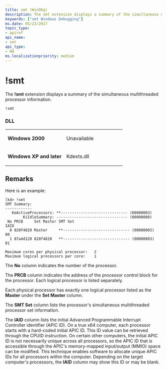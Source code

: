 ```yaml
---
title: smt (WinDbg)
description: The smt extension displays a summary of the simultaneous multithreaded processor information.
keywords: ["smt Windows Debugging"]
ms.date: 05/23/2017
topic_type:
- apiref
api_name:
- smt
api_type:
- NA
ms.localizationpriority: medium
---
```


# !smt


The **!smt** extension displays a summary of the simultaneous multithreaded processor information.

```dbgcmd
!smt
```

### <span id="DLL"></span><span id="dll"></span>DLL

<table>
<colgroup>
<col width="50%" />
<col width="50%" />
</colgroup>
<tbody>
<tr class="odd">
<td align="left"><p><strong>Windows 2000</strong></p></td>
<td align="left"><p>Unavailable</p></td>
</tr>
<tr class="even">
<td align="left"><p><strong>Windows XP and later</strong></p></td>
<td align="left"><p>Kdexts.dll</p></td>
</tr>
</tbody>
</table>

 

## Remarks

Here is an example:

```dbgcmd
lkd> !smt 
SMT Summary:
------------
   KeActiveProcessors: **------------------------------ (00000003)
        KiIdleSummary: -------------------------------- (00000000)
 No PRCB     Set Master SMT Set                                     IAID
  0 820f4820 Master     **------------------------------ (00000003)  00
  1 87a4d120 820f4820   **------------------------------ (00000003)  01

Maximum cores per physical processor:   2
Maximum logical processors per core:    1
```

The **No** column indicates the number of the processor.

The **PRCB** column indicates the address of the processor control block for the processor. Each logical processor is listed separately.

Each physical processor has exactly one logical processor listed as the **Master** under the **Set Master** column.

The **SMT Set** column lists the processor's simultaneous multithreaded processor set information.

The **IAID** column lists the initial Advanced Programmable Interrupt Controller identifier (APIC ID). On a true x64 computer, each processor starts with a hard-coded initial APIC ID. This ID value can be retrieved through the CPUID instruction. On certain other computers, the initial APIC ID is not necessarily unique across all processors, so the APIC ID that is accessible through the APIC's memory-mapped input/output (MMIO) space can be modified. This technique enables software to allocate unique APIC IDs for all processors within the computer. Depending on the target computer's processors, the **IAID** column may show this ID or may be blank.

 

 





